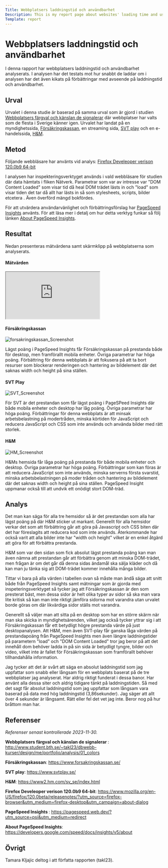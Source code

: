 ```yaml
---
Title: Webbplatsers laddningstid och användbarhet
Description: This is my report page about websites' loading time and usability
Template: report
---
```


# Webbplatsers laddningstid och användbarhet

I denna rapport har webbplatsers laddningstid och användbarhet analyserats. I analysen har det testats mot hur snabbt de laddar om i analysen har det även kikats på förbättringar med avseende på laddningstid och användbarhet.


Urval
-----------------------

Urvalet i denna studie är baserad på samma urval som är gjord i studien [Webbplatsers färgval och känslan de signalerar][01] där webbplatser har valts som de flesta i Sverige känner igen. Urvalet har landat på en myndighetssida, [Försäkringskassan][02], en streaming sida, [SVT play][03] och en e-handelssida, [H&M][04]. 

Metod
-----------------------
Följande webbläsare har använts vid analys:
[Firefox Develeoper verison 120.0b9 64-bit][05]

I analysen har inspekteringsverktyget används i vald webbläsare för studien där data hämtats i fliken Nätverk. Parametrar som var av intresse var "DOM Content Loaded" som visar tid då heal DOM trädet lästs in och "load" som visar tiden det tar då allt har lästs in så som stylesheets, scripts, bilder etcetera . Även överförd mängd bokfördes.

För att utvärdera användarvänlighet och förbättringsförslag har [PageSpeed Insights][06] använts. För att läsa mer i detalj om hur detta verktyg funkar så följ länken [About PageSpeed Insights][07].

Resultat
-----------------------
Nedan presenteras mätvärdena samt skärmklipp på webbplatserna som analyserats.

#### Mätvärden

<div class="container">

<iframe class="responsive-iframe" src="https://docs.google.com/spreadsheets/d/e/2PACX-1vTwcMR7e1aCDIDXtvrTi4trVdtsfpU0ys8jNui4gpXEHldZxHwzBKX6FQoRQNIMDyU1SVlOGpGN8vAb/pubhtml?widget=true&amp;headers=false"></iframe>

</div>

#### Försäkringskassan
![forsakringskassan_Screenshot](../image/forsakringskassan_Screenshot.png "forsakringskassan_Screenshot")
 
 Lägst poäng i PageSpeed Insights får Försäkringskassan på prestanda både för desktop, men framförallt mobila enheter. Övriga parametrar har höga poäng. Förbättring för denna webbplats är att fokusera på att ta bort resurser som blockerar renderingen och hantering av bildelement där det saknas width och height på sina ställen.
 
#### SVT Play
![SVT_Screenshot](../image/SVT_Screenshot.png "SVT_Screenshot")

För SVT är det prestandan som får lägst poäng i PageSPeed Insights där både mobila enheter och desktop har låg poäng. Övriga parametrar har höga poäng. Förbättringar för denna webbplats är att minsak arbetsbelastning på modertråden, minska körtiden för JavaScript och reducera JavaScript och CSS som inte används och använda bilder med rätt storlek.

#### H&M
![HM_Screenshot](../image/HM_Screenshot.png "HM_Screenshot")

H&Ms hemsida får låga poäng på prestanda för både mobila enheter och desktop. Övriga parametrar har höga poäng. Förbättringar som kan föras är att reducera JavaScript som inte används, minska serverns första svarstid, minska arbetsbelastningen på moder tråden och hantering av bildelement där det saknas width och height på sina ställen. PageSpeed Insight uppmanar också till att undvik ett onödigt stort DOM-träd.


Analys
-----------------------
Det man kan säga för alla tre hemsidor så är det prestandan som alla har lägst poäng på där H&M sticker ut markant.
Generellt för alla hemsidor verkar det som att förbättring går att göra på Javascript och CSS biten där det har föreslagits att reducera kod som inte används. Återkommande har också varit att alla bilder inte har "width och height" vilket är en enkel åtgärd att göra för att förbättra prestanda. 

H&M som var den sidan som fick absolut lägst prestanda poäng kan man även nämna att prestandan går att förbättra genom att minska DOM-trädet, men frågan är om det går då denna sidas ändamål ska sälja kläder och då kan man ju tänka sig att DOM-trädet kommer innehålla många bilder. 

Tittar vi bara på alla värden i tabellen ovan så måste man ändå säga att snitt både från PageSpeed Insights samt mätningar som är gjorda med inspeteringsverktyget så tycker jag att Försäkringskassan är den som presterat bäst, men dessa sidor är helt olika typer av sidor så ska man vara lite kritisk så kan man inte riktigt jämföra sidorna mot varandra utan urvalet borde göras om där likvärdiga sidor ställs mot varandra. 

Generellt så väljer man att sitta på en desktop som har en större skärm när man ska skicka in myndighetsärenden, vilket jag också tycker yttrar sig i att Försäkringskassan får ett betydligt högre prestanda värde på just desktopanalysen. Att H&M, men även SVT-play får ganska låga värden på prestandapoäng från PageSpeed Insights men även längre laddningstider på parametern "load" och "DOM Content Loaded" tror jag beror på att det innehåll dom behöver ladda in på sin sida är betydligt tyngre, bilder och video, vilket inte är fallet för Försäkringskassan som framförallt behöver tillhandahålla information. 

Jag tycker att det är svårt att säga en absolut laddningstid som jag uppfattar som snabb eller långsam för en webbplats baserat på de tre webbplatser jag analyserat. Har aldrig riktigt funderat i dessa banor. Har använt alla dessa siter och aldrig tidigare tänkt på laddningstiden. Så med det sagt får absolut laddningstid som jag uppfattar som långsam vara baserad på data med hög laddningstid (3,86sekunder). Jag säger att allt över 4 sekunder är långsamt. Rätt eller fel det vet jag inte. Beror nog på hur bråttom man har. 

Referenser
-----------------------

<i>Referenser senast kontrollerade 2023-11-30.</i>

[01]: http://www.student.bth.se/~takl23/dbwebb-kurser/design/me/portfolio/analysis/01_colors

[02]: https://www.forsakringskassan.se/

[03]: https://www.svtplay.se/

[04]: https://www2.hm.com/sv_se/index.html

[05]: https://www.mozilla.org/en-US/firefox/120.0beta/releasenotes/?utm_source=firefox-browser&utm_medium=firefox-desktop&utm_campaign=about-dialog

[06]: https://pagespeed.web.dev/?utm_source=psi&utm_medium=redirect

[07]: https://developers.google.com/speed/docs/insights/v5/about

<b>Webbplatsers färgval och känslan de signalerar </b>: http://www.student.bth.se/~takl23/dbwebb-kurser/design/me/portfolio/analysis/01_colors

<b>Försäkringskassan</b>: https://www.forsakringskassan.se/

<b>SVT play</b>: https://www.svtplay.se/

<b>H&M</b>: https://www2.hm.com/sv_se/index.html

<b>Firefox Develeoper verison 120.0b9 64-bit</b>: https://www.mozilla.org/en-US/firefox/120.0beta/releasenotes/?utm_source=firefox-browser&utm_medium=firefox-desktop&utm_campaign=about-dialog 

<b>PageSpeed Insights </b>: https://pagespeed.web.dev/?utm_source=psi&utm_medium=redirect

<b>About PageSpeed Insights</b>: https://developers.google.com/speed/docs/insights/v5/about


Övrigt
-----------------------

Tamara Kljajic deltog i att författa rapporten (takl23).